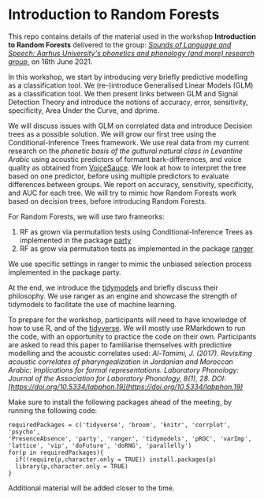 # Introduction to Random Forests

This repo contains details of the material used in the workshop **Introduction to Random Forests** delivered to the group: *[Sounds of Language and Speech: Aarhus University's phonetics and phonology (and more) research group](https://soundsoflanguageandspeech.wordpress.com/)*, on 16th June 2021.

In this workshop, we start by introducing very briefly predictive modelling as a classification tool. We (re-)introduce Generalised Linear Models (GLM) as a classification tool. We then present links between GLM and Signal Detection Theory and introduce the notions of accuracy, error, sensitivity, specificity, Area Under the Curve, and dprime. 

We will discuss issues with GLM on correlated data and introduce Decision trees as a possible solution. We will grow our first tree using the Conditional-Inference Trees framework. We use real data from my current research on the *phonetic basis of the guttural natural class in Levantine Arabic* using acoustic predictors of formant bark-differences, and voice quality as obtained from [VoiceSauce](http://www.phonetics.ucla.edu/voicesauce/). We look at how to interpret the tree based on one predictor, before using multiple predictors to evaluate differences between groups. We report on accuracy, sensitivity, specificity, and AUC for each tree. We will try to mimic how Random Forests work based on decision trees, before introducing Random Forests. 

For Random Forests, we will use two frameorks:

1. RF as grown via permutation tests using Conditional-Inference Trees as implemented in the package [party](https://cran.r-project.org/web/packages/party/vignettes/party.pdf) 
2. RF as grow via permutation tests as implemented in the package [ranger](https://cran.r-project.org/web/packages/ranger/ranger.pdf)

We use specific settings in ranger to mimic the unbiased selection process implemented in the package party.

At the end, we introduce the [tidymodels](https://www.tidymodels.org/) and briefly discuss their philosophy. We use ranger as an engine and showcase the strength of tidymodels to facilitate the use of machine learning. 

To prepare for the workshop, participants will need to have knowledge of how to use R, and of the [tidyverse](https://www.tidyverse.org/). We will mostly use RMarkdown to run the code, with an opportunity to practice the code on their own. 
Participants are asked to read this paper to familiarise themselves with predictive modelling and the acoustic correlates used: *Al-Tamimi, J. (2017). Revisiting acoustic correlates of pharyngealization in Jordanian and Moroccan Arabic: Implications for formal representations. Laboratory Phonology: Journal of the Association for Laboratory Phonology, 8(1), 28. DOI: [https://doi.org/10.5334/labphon.19](https://doi.org/10.5334/labphon.19)*

Make sure to install the following packages ahead of the meeting, by running the following code:

```{r}
requiredPackages = c('tidyverse', 'broom', 'knitr', 'corrplot', 'psycho', 
'PresenceAbsence', 'party', 'ranger', 'tidymodels', 'pROC', 'varImp', 
'lattice', 'vip', 'doFuture', 'doRNG', 'parallelly')
for(p in requiredPackages){
  if(!require(p,character.only = TRUE)) install.packages(p)
  library(p,character.only = TRUE)
}
```

Additional material will be added closer to the time.

